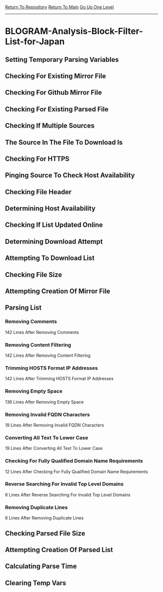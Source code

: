 [Return To Repository](https://github.com/deathbybandaid/piholeparser/)
[Return To Main](https://github.com/deathbybandaid/piholeparser/blob/master/RecentRunLogs/Mainlog.md)
[Go Up One Level](https://github.com/deathbybandaid/piholeparser/blob/master/RecentRunLogs/TopLevelScripts/30-Processing-Blacklists.md)
____________________________________
# BLOGRAM-Analysis-Block-Filter-List-for-Japan
## Setting Temporary Parsing Variables
## Checking For Existing Mirror File
## Checking For Github Mirror File
## Checking For Existing Parsed File
## Checking If Multiple Sources
## The Source In The File To Download Is
## Checking For HTTPS
## Pinging Source To Check Host Availability
## Checking File Header
## Determining Host Availability
## Checking If List Updated Online
## Determining Download Attempt
## Attempting To Download List
## Checking File Size
## Attempting Creation Of Mirror File
## Parsing List
### Removing Comments
142 Lines After Removing Comments
### Removing Content Filtering
142 Lines After Removing Content Filtering
### Trimming HOSTS Format IP Addresses
142 Lines After Trimming HOSTS Format IP Addresses
### Removing Empty Space
136 Lines After Removing Empty Space
### Removing Invalid FQDN Characters
19 Lines After Removing Invalid FQDN Characters
### Converting All Text To Lower Case
19 Lines After Converting All Text To Lower Case
### Checking For Fully Qualified Domain Name Requirements
12 Lines After Checking For Fully Qualified Domain Name Requirements
### Reverse Searching For Invalid Top Level Domains
6 Lines After Reverse Searching For Invalid Top Level Domains
### Removing Duplicate Lines
6 Lines After Removing Duplicate Lines
## Checking Parsed File Size
## Attempting Creation Of Parsed List
## Calculating Parse Time
## Clearing Temp Vars
